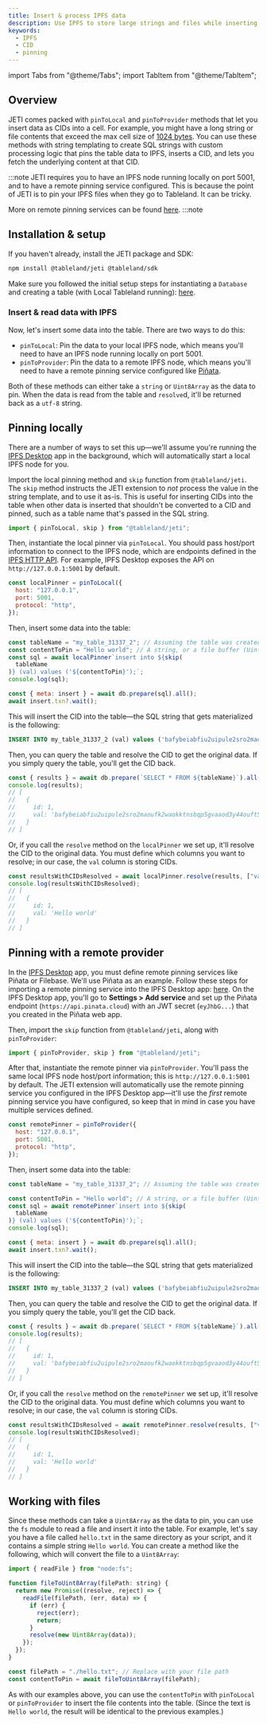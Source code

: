 ```yaml
---
title: Insert & process IPFS data
description: Use IPFS to store large strings and files while inserting CIDs into your table.
keywords:
  - IPFS
  - CID
  - pinning
---
```


import Tabs from "@theme/Tabs";
import TabItem from "@theme/TabItem";

## Overview

JETI comes packed with `pinToLocal` and `pinToProvider` methods that let you insert data as CIDs into a cell. For example, you might have a long string or file contents that exceed the max cell size of [1024 bytes](/fundamentals/architecture/limits). You can use these methods with string templating to create SQL strings with custom processing logic that pins the table data to IPFS, inserts a CID, and lets you fetch the underlying content at that CID.

:::note
JETI requires you to have an IPFS node running locally on port 5001, and to have a remote pinning service configured. This is because the point of JETI is to pin your IPFS files when they go to Tableland. It can be tricky.

More on remote pinning services can be found [here](https://docs.ipfs.tech/how-to/work-with-pinning-services/#use-an-existing-pinning-service).
:::note

## Installation & setup

If you haven't already, install the JETI package and SDK:

```bash npm2yarn
npm install @tableland/jeti @tableland/sdk
```

Make sure you followed the initial setup steps for instantiating a `Database` and creating a table (with Local Tableland running): [here](/docs/sdk/plugins#installation--setup).

### Insert & read data with IPFS

Now, let's insert some data into the table. There are two ways to do this:

- `pinToLocal`: Pin the data to your local IPFS node, which means you'll need to have an IPFS node running locally on port 5001.
- `pinToProvider`: Pin the data to a remote IPFS node, which means you'll need to have a remote pinning service configured like [Piñata](https://www.pinata.cloud/dedicated-gateways).

Both of these methods can either take a `string` or `Uint8Array` as the data to pin. When the data is read from the table and `resolve`d, it'll be returned back as a `utf-8` string.

## Pinning locally

There are a number of ways to set this up—we'll assume you're running the [IPFS Desktop](ipns://docs.ipfs.tech/install/ipfs-desktop/) app in the background, which will automatically start a local IPFS node for you.

Import the local pinning method and `skip` function from `@tableland/jeti`. The `skip` method instructs the JETI extension to _not_ process the value in the string template, and to use it as-is. This is useful for inserting CIDs into the table when other data is inserted that shouldn't be converted to a CID and pinned, such as a table name that's passed in the SQL string.

```js
import { pinToLocal, skip } from "@tableland/jeti";
```

Then, instantiate the local pinner via `pinToLocal`. You should pass host/port information to connect to the IPFS node, which are endpoints defined in the [IPFS HTTP API](https://docs.ipfs.tech/reference/http/api/). For example, IPFS Desktop exposes the API on `http://127.0.0.1:5001` by default.

```js
const localPinner = pinToLocal({
  host: "127.0.0.1",
  port: 5001,
  protocol: "http",
});
```

Then, insert some data into the table:

```js
const tableName = "my_table_31337_2"; // Assuming the table was created in the setup steps
const contentToPin = "Hello world"; // A string, or a file buffer (Uint8Array)
const sql = await localPinner`insert into ${skip(
  tableName
)} (val) values ('${contentToPin}');`;
console.log(sql);

const { meta: insert } = await db.prepare(sql).all();
await insert.txn?.wait();
```

This will insert the CID into the table—the SQL string that gets materialized is the following:

```sql
INSERT INTO my_table_31337_2 (val) values ('bafybeiabfiu2uipule2sro2maoufk2waokktnsbqp5gvaaod3y44ouft54');
```

Then, you can query the table and resolve the CID to get the original data. If you simply query the table, you'll get the CID back.

```js
const { results } = await db.prepare(`SELECT * FROM ${tableName}`).all();
console.log(results);
// [
//   {
//     id: 1,
//     val: 'bafybeiabfiu2uipule2sro2maoufk2waokktnsbqp5gvaaod3y44ouft54'
//   }
// ]
```

Or, if you call the `resolve` method on the `localPinner` we set up, it'll resolve the CID to the original data. You must define which columns you want to resolve; in our case, the `val` column is storing CIDs.

```js
const resultsWithCIDsResolved = await localPinner.resolve(results, ["val"]);
console.log(resultsWithCIDsResolved);
// [
//   {
//     id: 1,
//     val: 'Hello world'
//   }
// ]
```

## Pinning with a remote provider

In the [IPFS Desktop](ipns://docs.ipfs.tech/install/ipfs-desktop/) app, you must define remote pinning services like Piñata or Filebase. We'll use Piñata as an example. Follow these steps for importing a remote pinning service into the IPFS Desktop app: [here](ipns://docs.ipfs.tech/how-to/work-with-pinning-services/#use-a-third-party-pinning-service). On the IPFS Desktop app, you'll go to **Settings > Add service** and set up the Piñata endpoint (`https://api.pinata.cloud`) with an JWT secret (`eyJhbG...`) that you created in the Piñata web app.

Then, import the `skip` function from `@tableland/jeti`, along with `pinToProvider`:

```js
import { pinToProvider, skip } from "@tableland/jeti";
```

After that, instantiate the remote pinner via `pinToProvider`. You'll pass the same local IPFS node host/port information; this is `http://127.0.0.1:5001` by default. The JETI extension will automatically use the remote pinning service you configured in the IPFS Desktop app—it'll use the _first_ remote pinning service you have configured, so keep that in mind in case you have multiple services defined.

```js
const remotePinner = pinToProvider({
  host: "127.0.0.1",
  port: 5001,
  protocol: "http",
});
```

Then, insert some data into the table:

```js
const tableName = "my_table_31337_2"; // Assuming the table was created in the setup steps

const contentToPin = "Hello world"; // A string, or a file buffer (Uint8Array)
const sql = await remotePinner`insert into ${skip(
  tableName
)} (val) values ('${contentToPin}');`;
console.log(sql);

const { meta: insert } = await db.prepare(sql).all();
await insert.txn?.wait();
```

This will insert the CID into the table—the SQL string that gets materialized is the following:

```sql
INSERT INTO my_table_31337_2 (val) values ('bafybeiabfiu2uipule2sro2maoufk2waokktnsbqp5gvaaod3y44ouft54');
```

Then, you can query the table and resolve the CID to get the original data. If you simply query the table, you'll get the CID back.

```js
const { results } = await db.prepare(`SELECT * FROM ${tableName}`).all();
console.log(results);
// [
//   {
//     id: 1,
//     val: 'bafybeiabfiu2uipule2sro2maoufk2waokktnsbqp5gvaaod3y44ouft54'
//   }
// ]
```

Or, if you call the `resolve` method on the `remotePinner` we set up, it'll resolve the CID to the original data. You must define which columns you want to resolve; in our case, the `val` column is storing CIDs.

```js
const resultsWithCIDsResolved = await remotePinner.resolve(results, ["val"]);
console.log(resultsWithCIDsResolved);
// [
//   {
//     id: 1,
//     val: 'Hello world'
//   }
// ]
```

## Working with files

Since these methods can take a `Uint8Array` as the data to pin, you can use the `fs` module to read a file and insert it into the table. For example, let's say you have a file called `hello.txt` in the same directory as your script, and it contains a simple string `Hello world`. You can create a method like the following, which will convert the file to a `Uint8Array`:

```js
import { readFile } from "node:fs";

function fileToUint8Array(filePath: string) {
  return new Promise((resolve, reject) => {
    readFile(filePath, (err, data) => {
      if (err) {
        reject(err);
        return;
      }
      resolve(new Uint8Array(data));
    });
  });
}

const filePath = "./hello.txt"; // Replace with your file path
const contentToPin = await fileToUint8Array(filePath);
```

As with our examples above, you can use the `contentToPin` with `pinToLocal` or `pinToProvider` to insert the file contents into the table. (Since the text is `Hello world`, the result will be identical to the previous examples.)
